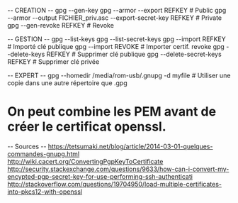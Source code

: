 -- CREATION -- 
gpg --gen-key
gpg --armor --export REFKEY 						# Public
gpg --armor --output FICHIER_priv.asc --export-secret-key REFKEY 	# Private
gpg --gen-revoke REFKEY 						# Revoke


-- GESTION --
gpg --list-keys
gpg --list-secret-keys
gpg --import REFKEY 				# Importé clé publique
gpg --import REVOKE 				# Importer certif. revoke
gpg --delete-keys REFKEY 			# Supprimer clé publique
gpg --delete-secret-keys REFKEY 		# Supprimer clé privée


-- EXPERT --
gpg --homedir /media/rom-usb/.gnupg -d myfile 	# Utiliser une copie dans une autre répertoire que .gpg
# On peut combine les PEM avant de créer le certificat openssl.



-- Sources --
https://tetsumaki.net/blog/article/2014-03-01-quelques-commandes-gnupg.html
http://wiki.cacert.org/ConvertingPgpKeyToCertificate
http://security.stackexchange.com/questions/9633/how-can-i-convert-my-encypted-pgp-secret-key-for-use-performing-ssh-authenticati
http://stackoverflow.com/questions/19704950/load-multiple-certificates-into-pkcs12-with-openssl
